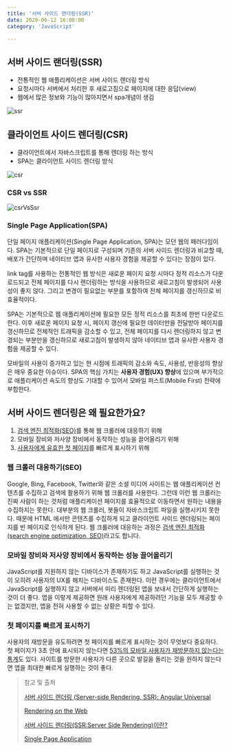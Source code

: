 ```yaml
---
title: '서버 사이드 랜더링(SSR)'
date: 2020-06-12 16:00:00
category: 'JavaScript'

---
```




## 서버 사이드 랜더링(SSR)

- 전통적인 웹 애플리케이션은 서버 사이드 렌더링 방식
- 요청시마다 서버에서 처리한 후 새로고침으로 페이지에 대한 응답(view)
- 웹에서 많은 정보와 기능이 많아지면서 spa개념이 생김

![ssr](https://user-images.githubusercontent.com/36187948/84455530-871c3280-ac98-11ea-8c0c-6748da88301e.png)



## 클라이언트 사이드 렌더링(CSR)

- 클라이언트에서 자바스크립트를 통해 렌더링 하는 방식
- SPA는 클라이언트 사이드 렌더링 방식

![csr](https://user-images.githubusercontent.com/36187948/84455534-87b4c900-ac98-11ea-828f-36c2570a4c0a.png)



### CSR vs SSR

![csrVsSsr](https://user-images.githubusercontent.com/36187948/84455926-a1a2db80-ac99-11ea-8db5-aa50b36fab05.png)



### Single Page Application(SPA)

단일 페이지 애플리케이션(Single Page Application, SPA)는 모던 웹의 패러다임이다. SPA는 기본적으로 단일 페이지로 구성되며 기존의 서버 사이드 렌더링과 비교할 때, 배포가 간단하며 네이티브 앱과 유사한 사용자 경험을 제공할 수 있다는 장점이 있다.

link tag를 사용하는 전통적인 웹 방식은 새로운 페이지 요청 시마다 정적 리소스가 다운로드되고 전체 페이지를 다시 렌더링하는 방식을 사용하므로 새로고침이 발생되어 사용성이 좋지 않다. 그리고 변경이 필요없는 부분를 포함하여 전체 페이지를 갱신하므로 비효율적이다.

SPA는 기본적으로 웹 애플리케이션에 필요한 모든 정적 리소스를 최초에 한번 다운로드한다. 이후 새로운 페이지 요청 시, 페이지 갱신에 필요한 데이터만을 전달받아 페이지를 갱신하므로 전체적인 트래픽을 감소할 수 있고, 전체 페이지를 다시 렌더링하지 않고 변경되는 부분만을 갱신하므로 새로고침이 발생하지 않아 네이티브 앱과 유사한 사용자 경험을 제공할 수 있다.

모바일의 사용이 증가하고 있는 현 시점에 트래픽의 감소와 속도, 사용성, 반응성의 향상은 매우 중요한 이슈이다. SPA의 핵심 가치는 **사용자 경험(UX) 향상**에 있으며 부가적으로 애플리케이션 속도의 향상도 기대할 수 있어서 모바일 퍼스트(Mobile First) 전략에 부합한다.



## 서버 사이드 렌더링은 왜 필요한가요?

1. [검색 엔진 최적화(SEO)](https://static.googleusercontent.com/media/www.google.com/en//webmasters/docs/search-engine-optimization-starter-guide.pdf)를 통해 웹 크롤러에 대응하기 위해
2. 모바일 장비와 저사양 장비에서 동작하는 성능을 끌어올리기 위해
3. [사용자에게 유효한 첫 페이지](https://developers.google.com/web/tools/lighthouse/audits/first-contentful-paint)를 빠르게 표시하기 위해



### 웹 크롤러 대응하기(SEO)

Google, Bing, Facebook, Twitter와 같은 소셜 미디어 사이트는 웹 애플리케이션 컨텐츠를 수집하고 검색에 활용하기 위해 웹 크롤러를 사용한다. 그런데 이런 웹 크롤러는 진짜 사람이 하는 것처럼 애플리케이션 페이지를 효율적으로 이동하면서 원하는 내용을 수집하지는 못한다. 대부분의 웹 크롤러, 봇들이 자바스크립트 파일을 실행시키지 못한다. 때문에 HTML 에서만 콘텐츠를 수집하게 되고 클라이언트 사이드 렌더링되는 페이지를 빈 페이지로 인식하게 된다. 웹 크롤러에 대응하는 과정은 [검색 엔진 최적화(search engine optimization, SEO)](https://static.googleusercontent.com/media/www.google.com/en//webmasters/docs/search-engine-optimization-starter-guide.pdf)라고도 합니다.



### 모바일 장비와 저사양 장비에서 동작하는 성능 끌어올리기

JavaScript를 지원하지 않는 디바이스가 존재하기도 하고 JavaScript를 실행하는 것이 오히려 사용자의 UX를 해치는 디바이스도 존재한다. 이런 경우에는 클라이언트에서 JavaScript를 실행하지 않고 서버에서 미리 렌더링된 앱을 보내서 간단하게 실행하는 것이 더 좋다. 앱을 이렇게 제공하면 원래 사용자에게 제공하려던 기능을 모두 제공할 수는 없겠지만, 앱을 전혀 사용할 수 없는 상황은 피할 수 있다.



### 첫 페이지를 빠르게 표시하기

사용자의 재방문을 유도하려면 첫 페이지를 빠르게 표시하는 것이 무엇보다 중요하다. 첫 페이지가 3초 안에 표시되지 않는다면 [53%의 모바일 사용자가 재방문하지 않는다는 통계](https://www.thinkwithgoogle.com/marketing-resources/data-measurement/mobile-page-speed-new-industry-benchmarks/)도 있다. 사이트를 방문한 사용자가 다른 곳으로 발길을 돌리는 것을 원하지 않는다면 앱을 최대한 빠르게 실행하는 것이 좋다.



> 참고 및 출처
>
> [서버 사이드 렌더링 (Server-side Rendering, SSR): Angular Universal](https://angular.kr/guide/universal)
>
> [Rendering on the Web](https://developers.google.com/web/updates/2019/02/rendering-on-the-web)
>
> [서버 사이드 렌더링(SSR:Server Side Rendering)이란?](https://linked2ev.github.io/devlog/2018/11/15/Javascript-2.-What-is-SSR/)
>
> [Single Page Application](https://poiemaweb.com/js-spa)